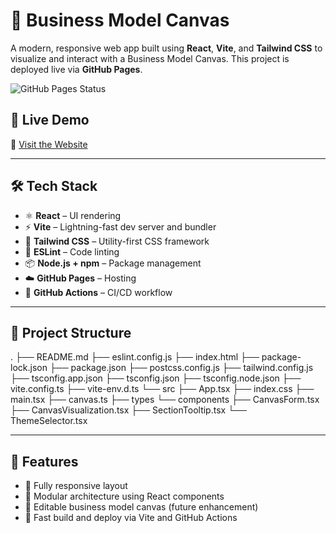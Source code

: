 # 🧩 Business Model Canvas

A modern, responsive web app built using **React**, **Vite**, and **Tailwind CSS** to visualize and interact with a Business Model Canvas. This project is deployed live via **GitHub Pages**.

![GitHub Pages Status](https://img.shields.io/github/deployments/muroyyy/business-model-canvas/github-pages?label=GitHub%20Pages&logo=github)

## 🚀 Live Demo

🔗 [Visit the Website](https://muroyyy.github.io/business-model-canvas/)

---

## 🛠️ Tech Stack

- ⚛️ **React** – UI rendering
- ⚡ **Vite** – Lightning-fast dev server and bundler
- 🎨 **Tailwind CSS** – Utility-first CSS framework
- 🧹 **ESLint** – Code linting
- 📦 **Node.js + npm** – Package management
- ☁️ **GitHub Pages** – Hosting
- 🔄 **GitHub Actions** – CI/CD workflow

---

## 📁 Project Structure

.
├── README.md
├── eslint.config.js
├── index.html
├── package-lock.json
├── package.json
├── postcss.config.js
├── tailwind.config.js
├── tsconfig.app.json
├── tsconfig.json
├── tsconfig.node.json
├── vite.config.ts
├── vite-env.d.ts
└── src
    ├── App.tsx
    ├── index.css
    ├── main.tsx
    ├── canvas.ts
    ├── types
    └── components
        ├── CanvasForm.tsx
        ├── CanvasVisualization.tsx
        ├── SectionTooltip.tsx
        └── ThemeSelector.tsx

---

## 🧩 Features
- 📱 Fully responsive layout
- 🧠 Modular architecture using React components
- 🎯 Editable business model canvas (future enhancement)
- 💨 Fast build and deploy via Vite and GitHub Actions
